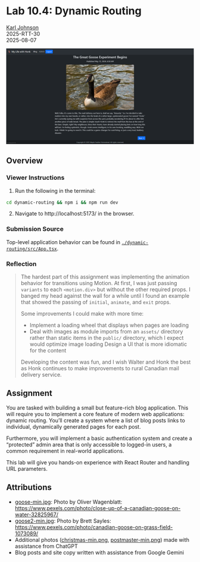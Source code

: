 # Lab 10.4: Dynamic Routing

[Karl Johnson](https://github.com/hirekarl)  
2025-RTT-30  
<time datetime="2025-08-07">2025-08-07</time>  

![Screenshot of application displaying first blog post, The Great Goose Experiment Begins.](./preview.png)

## Overview
### Viewer Instructions
1. Run the following in the terminal:

```bash
cd dynamic-routing && npm i && npm run dev
```

2. Navigate to http://localhost:5173/ in the browser.

### Submission Source
Top-level application behavior can be found in [`./dynamic-routing/src/App.tsx`](./dynamic-routing/src/App.tsx).

### Reflection
> The hardest part of this assignment was implementing the animation behavior for transitions using Motion. At first, I was just passing `variants` to each `<motion.div>` but without the other required props. I banged my head against the wall for a while until I found an example that showed the passing of `initial`, `animate`, and `exit` props.
>
> Some improvements I could make with more time:
> - Implement a loading wheel that displays when pages are loading
> - Deal with images as module imports from an `assets/` directory rather than static items in the `public/` directory, which I expect would optimize image loading
> Design a UI that is more idiomatic for the content
>
> Developing the content was fun, and I wish Walter and Honk the best as Honk continues to make improvements to rural Canadian mail delivery service.

## Assignment
You are tasked with building a small but feature-rich blog application. This will require you to implement a core feature of modern web applications: dynamic routing. You’ll create a system where a list of blog posts links to individual, dynamically generated pages for each post.

Furthermore, you will implement a basic authentication system and create a “protected” admin area that is only accessible to logged-in users, a common requirement in real-world applications.

This lab will give you hands-on experience with React Router and handling URL parameters.

## Attributions
- [goose-min.jpg](./dynamic-routing/public/goose-min.jpg): Photo by Oliver Wagenblatt: https://www.pexels.com/photo/close-up-of-a-canadian-goose-on-water-32825967/
- [goose2-min.jpg](./dynamic-routing/public/goose2-min.jpg): Photo by Brett Sayles: https://www.pexels.com/photo/canadian-goose-on-grass-field-1073089/
- Additional photos ([christmas-min.png](./dynamic-routing/public/christmas-min.png), [postmaster-min.png](./dynamic-routing/public/postmaster-min.png)) made with assistance from ChatGPT
- Blog posts and site copy written with assistance from Google Gemini
